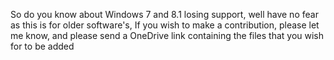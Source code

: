 So do you know about Windows 7 and 8.1 losing support, well have no fear as this is for older software's, If you wish to make a contribution, please let me know, and please send a OneDrive link containing the files that you wish for to be added   

